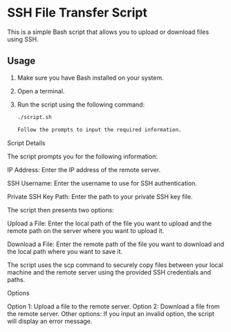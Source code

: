 # SSH File Transfer Script

This is a simple Bash script that allows you to upload or download files using SSH.

## Usage

1. Make sure you have Bash installed on your system.

2. Open a terminal.

3. Run the script using the following command:

   ```bash
   ./script.sh

   Follow the prompts to input the required information.
   
Script Details

The script prompts you for the following information:

IP Address: Enter the IP address of the remote server.

SSH Username: Enter the username to use for SSH authentication.

Private SSH Key Path: Enter the path to your private SSH key file.

The script then presents two options:

Upload a File: Enter the local path of the file you want to upload and the remote path on the server where you want to upload it.

Download a File: Enter the remote path of the file you want to download and the local path where you want to save it.

The script uses the scp command to securely copy files between your local machine and the remote server using the provided SSH credentials and paths.

Options

Option 1: Upload a file to the remote server.
Option 2: Download a file from the remote server.
Other options: If you input an invalid option, the script will display an error message.
